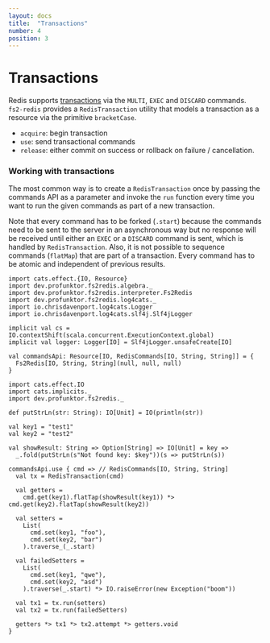 ```yaml
---
layout: docs
title:  "Transactions"
number: 4
position: 3
---
```


# Transactions

Redis supports [transactions](https://redis.io/topics/transactions) via the `MULTI`, `EXEC` and `DISCARD` commands. `fs2-redis` provides a `RedisTransaction` utility that models a transaction as a resource via the primitive `bracketCase`.

- `acquire`: begin transaction
- `use`: send transactional commands
- `release`: either commit on success or rollback on failure / cancellation.

### Working with transactions

The most common way is to create a `RedisTransaction` once by passing the commands API as a parameter and invoke the `run` function every time you want to run the given commands as part of a new transaction.

Note that every command has to be forked (`.start`) because the commands need to be sent to the server in an asynchronous way but no response will be received until either an `EXEC` or a `DISCARD` command is sent, which is handled by `RedisTransaction`. Also, it is not possible to sequence commands (`flatMap`) that are part of a transaction. Every command has to be atomic and independent of previous results.

```tut:book:invisible
import cats.effect.{IO, Resource}
import dev.profunktor.fs2redis.algebra._
import dev.profunktor.fs2redis.interpreter.Fs2Redis
import dev.profunktor.fs2redis.log4cats._
import io.chrisdavenport.log4cats.Logger
import io.chrisdavenport.log4cats.slf4j.Slf4jLogger

implicit val cs = IO.contextShift(scala.concurrent.ExecutionContext.global)
implicit val logger: Logger[IO] = Slf4jLogger.unsafeCreate[IO]

val commandsApi: Resource[IO, RedisCommands[IO, String, String]] = {
  Fs2Redis[IO, String, String](null, null, null)
}
```

```tut:book:silent
import cats.effect.IO
import cats.implicits._
import dev.profunktor.fs2redis._

def putStrLn(str: String): IO[Unit] = IO(println(str))

val key1 = "test1"
val key2 = "test2"

val showResult: String => Option[String] => IO[Unit] = key =>
  _.fold(putStrLn(s"Not found key: $key"))(s => putStrLn(s))

commandsApi.use { cmd => // RedisCommands[IO, String, String]
  val tx = RedisTransaction(cmd)

  val getters =
    cmd.get(key1).flatTap(showResult(key1)) *> cmd.get(key2).flatTap(showResult(key2))

  val setters =
    List(
      cmd.set(key1, "foo"),
      cmd.set(key2, "bar")
    ).traverse_(_.start)

  val failedSetters =
    List(
      cmd.set(key1, "qwe"),
      cmd.set(key2, "asd")
    ).traverse(_.start) *> IO.raiseError(new Exception("boom"))

  val tx1 = tx.run(setters)
  val tx2 = tx.run(failedSetters)

  getters *> tx1 *> tx2.attempt *> getters.void
}
```

